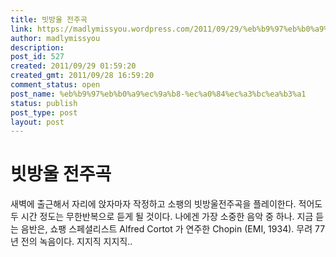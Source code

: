 ```yaml
---
title: 빗방울 전주곡
link: https://madlymissyou.wordpress.com/2011/09/29/%eb%b9%97%eb%b0%a9%ec%9a%b8-%ec%a0%84%ec%a3%bc%ea%b3%a1/
author: madlymissyou
description: 
post_id: 527
created: 2011/09/29 01:59:20
created_gmt: 2011/09/28 16:59:20
comment_status: open
post_name: %eb%b9%97%eb%b0%a9%ec%9a%b8-%ec%a0%84%ec%a3%bc%ea%b3%a1
status: publish
post_type: post
layout: post
---
```


# 빗방울 전주곡

새벽에 출근해서 자리에 앉자마자 작정하고 소팽의 빗방울전주곡을 플레이한다. 적어도 두 시간 정도는 무한반복으로 듣게 될 것이다. 나에겐 가장 소중한 음악 중 하나. 지금 듣는 음반은, 쇼팽 스페셜리스트 Alfred Cortot 가 연주한 Chopin (EMI, 1934). 무려 77 년 전의 녹음이다. 지지직 지지직..